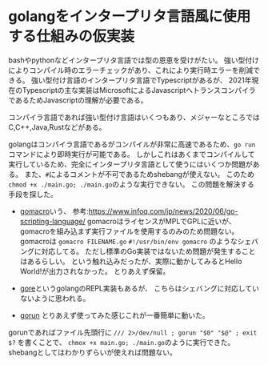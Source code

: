 # golangをインタープリタ言語風に使用する仕組みの仮実装

bashやpythonなどインタープリタ言語では型の恩恵を受けがたい。
強い型付けによりコンパイル時のエラーチェックがあり、これにより実行時エラーを削減できる。
強い型付け言語のインタープリタ言語でTypescriptがあるが、
2021年現在のTypescriptの主な実装はMicrosoftによるJavascriptへトランスコンパイラであるためJavascriptの理解が必要である。

コンパイラ言語であれば強い型付け言語はいくつもあり、メジャーなところではC,C++,Java,Rustなどがある。

golangはコンパイラ言語であるがコンパイルが非常に高速であるため、`go run`コマンドにより即時実行が可能である。
しかしこれはあくまでコンパイルして実行しているため、完全にインタープリタ言語として使うにはいくつか問題がある。
また、`#`によるコメントが不可であるためshebangが使えない。
このため`chmod +x ./main.go; ./main.go`のような実行できない。
この問題を解決する手段を探した。

* [gomacro](https://github.com/cosmos72/gomacro)いう、
参考:https://www.infoq.com/jp/news/2020/06/go-scripting-language/
gomacroはライセンスがMPLでGPLに近いが、gomacroを組み込まず実行ファイルを使用するのみのため問題ない。
gomacroは `gomacro FILENAME.go` `#!/usr/bin/env gomacro` のようなシェバングに対応してる。
ただし標準のGo実装ではないため問題が発生することはあるらしい。
という触れ込みだったが、実際に動かしてみるとHello World!が出力されなかった。
とりあえず保留。

* [gore](https://github.com/x-motemen/gore)というgolangのREPL実装もあるが、
こちらはシェバングに対応していないように思われる。

* [gorun](https://github.com/erning/gorun)
とりあえず使ってみた感じこれが一番簡単に動いた。

gorunであればファイル先頭行に `/// 2>/dev/null ; gorun "$0" "$@" ; exit $?` を書くことで、
`chmox +x main.go; ./main.go`のように実行できた。
shebangとしてはわかりずらいが使えれば問題ない。


